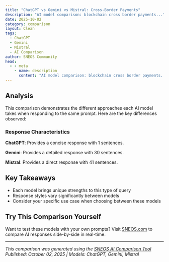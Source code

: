 ```yaml
---
title: "ChatGPT vs Gemini vs Mistral: Cross-Border Payments"
description: "AI model comparison: blockchain cross border payments..."
date: 2025-10-02
category: comparison
layout: Clean
tags:
  - ChatGPT
  - Gemini
  - Mistral
  - AI Comparison
author: SNEOS Community
head:
  - - meta
    - name: description
      content: "AI model comparison: blockchain cross border payments..."
---
```


<ChatComparison
  title="ChatGPT vs Gemini vs Mistral: Cross-Border Payments"
  prompt="blockchain cross border payments"
  :responses='{
    "ChatGPT": "Error calling OpenAI API.",
    "Gemini": "Blockchain technology holds significant promise for revolutionizing cross-border payments, offering potential advantages over traditional systems. Here\u0027s a breakdown of the key aspects:\n\n**How Blockchain Can Improve Cross-Border Payments:**\n\n*   **Faster Transactions:** Traditional cross-border payments can take days or even weeks to settle due to multiple intermediaries (correspondent banks) and differing regulatory requirements. Blockchain can enable near real-time settlements by eliminating or streamlining these intermediaries and using a distributed ledger for faster verification.\n*   **Reduced Costs:** Each intermediary in the traditional system charges fees, adding to the overall cost of the transaction. Blockchain can significantly reduce these costs by disintermediation and automating processes.\n*   **Increased Transparency:** The distributed ledger provides a transparent and immutable record of each transaction, making it easier to track the flow of funds and identify any issues.\n*   **Enhanced Security:** Cryptography and consensus mechanisms inherent in blockchain technology enhance security and reduce the risk of fraud and cyberattacks.\n*   **Improved Accessibility:** Blockchain can provide access to financial services for individuals and businesses in underserved regions who may not have access to traditional banking infrastructure.\n*   **Smart Contracts:** Smart contracts can automate various aspects of cross-border payments, such as currency conversion, compliance checks, and fund release upon fulfillment of specific conditions.\n\n**Challenges to Adoption:**\n\n*   **Regulatory Uncertainty:** Regulations surrounding cryptocurrencies and blockchain technology vary significantly across countries, creating uncertainty and compliance challenges for businesses operating in multiple jurisdictions.\n*   **Scalability:** Some blockchain networks have limitations in terms of transaction throughput, which could hinder their ability to handle large volumes of cross-border payments.\n*   **Volatility:** The price volatility of some cryptocurrencies can be a concern for businesses that need to make payments in stable currencies.\n*   **Interoperability:** Different blockchain networks may not be able to communicate with each other, which could limit the use of blockchain for cross-border payments.\n*   **Legacy System Integration:** Integrating blockchain-based solutions with existing banking and payment systems can be complex and costly.\n*   **Privacy Concerns:** While blockchain offers transparency, some users may have concerns about the privacy of their transaction data.\n*   **Adoption Barriers:** Overcoming inertia and encouraging widespread adoption among financial institutions and businesses can be a challenge.\n\n**Examples of Blockchain Solutions for Cross-Border Payments:**\n\n*   **Ripple (XRP):**  Uses its XRP cryptocurrency as a bridge currency to facilitate faster and cheaper cross-border payments between financial institutions.\n*   **Stellar (XLM):** Focuses on providing affordable financial services to underserved populations, enabling cross-border payments through its XLM token.\n*   **Circle (USDC):** Uses its USDC stablecoin, pegged to the US dollar, to facilitate faster and more reliable cross-border payments.\n*   **Visa B2B Connect:**  A blockchain-based network that aims to streamline cross-border payments for businesses.\n*   **JP Morgan Onyx:** Utilizes blockchain for institutional-grade cross-border payments and settlement.\n*   **Central Bank Digital Currencies (CBDCs):** If implemented across borders, could streamline international payments.\n\n**Use Cases:**\n\n*   **Remittances:** Sending money to family members in other countries.\n*   **Business-to-Business (B2B) Payments:** Paying suppliers and vendors in other countries.\n*   **E-commerce:** Facilitating cross-border transactions for online retailers.\n*   **Supply Chain Finance:** Streamlining payments between parties involved in global supply chains.\n*   **Salary Payments:** Paying employees working in different countries.\n\n**Overall Outlook:**\n\nBlockchain technology has the potential to transform cross-border payments, but adoption is still in its early stages.  As regulations become clearer, technology improves, and interoperability increases, we can expect to see wider adoption of blockchain-based solutions for cross-border payments in the future.  The key is to address the existing challenges and build solutions that are secure, scalable, compliant, and user-friendly.\n",
    "Mistral": "Blockchain technology has the potential to revolutionize cross-border payments by addressing several key challenges associated with traditional payment systems. Here are some ways blockchain can improve cross-border payments:\n\n### 1. **Reduced Costs**\nTraditional cross-border payments often involve multiple intermediaries, each charging fees. Blockchain can streamline the process by eliminating intermediaries, thereby reducing transaction costs.\n\n### 2. **Faster Transactions**\nBlockchain transactions can be processed almost instantaneously, compared to traditional methods that can take several days. This speed is particularly beneficial for businesses that need to manage cash flow efficiently.\n\n### 3. **Enhanced Security**\nBlockchain\u0027s decentralized and immutable nature ensures that transactions are secure and transparent. Each transaction is recorded on a distributed ledger, making it difficult for fraudulent activities to occur.\n\n### 4. **Transparency and Traceability**\nEvery transaction on a blockchain is recorded and can be traced back to its origin. This transparency helps in tracking the flow of funds and ensuring compliance with regulatory requirements.\n\n### 5. **24/7 Availability**\nBlockchain networks operate continuously, allowing for transactions to be processed at any time, unlike traditional banking systems that have limited operating hours.\n\n### 6. **Smart Contracts**\nSmart contracts can automate the execution of agreements, reducing the need for manual intervention and ensuring that payments are made only when predefined conditions are met.\n\n### 7. **Interoperability**\nBlockchain platforms can be designed to be interoperable with existing financial systems, allowing for seamless integration and adoption.\n\n### Examples of Blockchain in Cross-Border Payments\n\n1. **Ripple (XRP)**\n   - Ripple\u0027s blockchain-based payment protocol, RippleNet, facilitates fast and low-cost cross-border payments. It uses the cryptocurrency XRP as a bridge currency to convert between different fiat currencies.\n\n2. **Stellar (XLM)**\n   - Stellar is another blockchain platform designed for cross-border payments. It focuses on providing low-cost, fast, and secure transactions, particularly in underbanked regions.\n\n3. **JPM Coin**\n   - JPMorgan Chase has developed JPM Coin, a digital coin that represents a fiat currency and is used for instantaneous payments between institutional clients.\n\n4. **IBM Blockchain World Wire**\n   - IBM\u0027s Blockchain World Wire uses blockchain technology to facilitate cross-border payments. It leverages Stellar\u0027s network to enable near real-time clearing and settlement of cross-border payments.\n\n### Challenges and Considerations\n\n1. **Regulatory Compliance**\n   - Ensuring compliance with various regulatory frameworks across different jurisdictions can be complex. Blockchain solutions need to adhere to anti-money laundering (AML) and know your customer (KYC) regulations.\n\n2. **Scalability**\n   - Blockchain networks need to be scalable to handle a large volume of transactions efficiently.\n\n3. **Adoption**\n   - Widespread adoption of blockchain technology for cross-border payments requires collaboration and integration with existing financial systems.\n\n4. **Technical Complexity**\n   - Implementing blockchain solutions can be technically complex and may require significant investment in infrastructure and expertise.\n\n### Conclusion\n\nBlockchain technology offers numerous advantages for cross-border payments, including reduced costs, faster transactions, enhanced security, and increased transparency. While there are challenges to overcome, the potential benefits make it a promising solution for the future of international payments."
  }'
  published-date="11:01"
/>

## Analysis

This comparison demonstrates the different approaches each AI model takes when responding to the same prompt. Here are the key differences observed:

### Response Characteristics

**ChatGPT**: Provides a concise response with 1 sentences. 

**Gemini**: Provides a detailed response with 30 sentences. 

**Mistral**: Provides a direct response with 41 sentences. 

## Key Takeaways

- Each model brings unique strengths to this type of query
- Response styles vary significantly between models
- Consider your specific use case when choosing between these models

## Try This Comparison Yourself

Want to test these models with your own prompts? Visit [SNEOS.com](https://sneos.com) to compare AI responses side-by-side in real-time.

---

*This comparison was generated using the [SNEOS AI Comparison Tool](https://sneos.com)*
*Published: October 02, 2025 | Models: ChatGPT, Gemini, Mistral*
